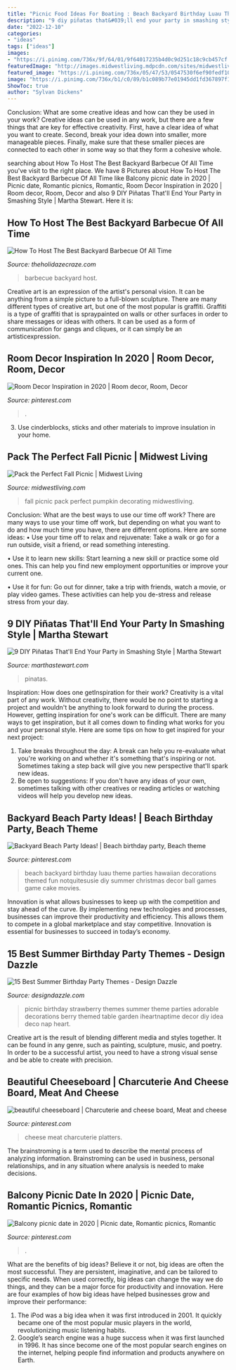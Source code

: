 ```yaml
---
title: "Picnic Food Ideas For Boating : Beach Backyard Birthday Luau Theme Parties Hawaiian Decorations Themed Fun Notquitesusie Diy Summer Christmas Decor Ball Games Game Cake Movies"
description: "9 diy piñatas that&#039;ll end your party in smashing style"
date: "2022-12-10"
categories:
- "ideas"
tags: ["ideas"]
images:
- "https://i.pinimg.com/736x/9f/64/01/9f64017235b4d0c9d251c18c9cb457cf.jpg"
featuredImage: "http://images.midwestliving.mdpcdn.com/sites/midwestliving.com/files/styles/slide/public/102014743_w.jpg?itok=DEJQAl28"
featured_image: "https://i.pinimg.com/736x/05/47/53/0547530f6ef90fedf10327cc6ce3f007.jpg"
image: "https://i.pinimg.com/736x/b1/c0/89/b1c089b77e01945dd1fd367897f10a1c.jpg"
ShowToc: true
author: "Sylvan Dickens"
---
```



Conclusion: What are some creative ideas and how can they be used in your work?
Creative ideas can be used in any work, but there are a few things that are key for effective creativity. First, have a clear idea of what you want to create. Second, break your idea down into smaller, more manageable pieces. Finally, make sure that these smaller pieces are connected to each other in some way so that they form a cohesive whole.

	

		
searching about How To Host The Best Backyard Barbecue Of All Time you've visit to the right place. We have 8 Pictures about How To Host The Best Backyard Barbecue Of All Time like Balcony picnic date in 2020 | Picnic date, Romantic picnics, Romantic, Room Decor Inspiration in 2020 | Room decor, Room, Decor and also 9 DIY Piñatas That&#039;ll End Your Party in Smashing Style | Martha Stewart. Here it is:
		
    
## How To Host The Best Backyard Barbecue Of All Time

<img loading=lazy src="https://theholidazecraze.com/wp-content/uploads/2018/02/shutterstock_1077379490.jpg" onerror="this.onerror=null;this.src='https://tse2.mm.bing.net/th?id=OIP.JsZC7_8RKKqFPBEPZlZGeAHaLW&amp;pid=15.1';" alt="How To Host The Best Backyard Barbecue Of All Time">

_Source: theholidazecraze.com_

>barbecue backyard host. 

	

Creative art is an expression of the artist's personal vision. It can be anything from a simple picture to a full-blown sculpture. There are many different types of creative art, but one of the most popular is graffiti. Graffiti is a type of graffiti that is spraypainted on walls or other surfaces in order to share messages or ideas with others. It can be used as a form of communication for gangs and cliques, or it can simply be an artisticexpression.

    
## Room Decor Inspiration In 2020 | Room Decor, Room, Decor

<img loading=lazy src="https://i.pinimg.com/736x/b1/c0/89/b1c089b77e01945dd1fd367897f10a1c.jpg" onerror="this.onerror=null;this.src='https://tse4.mm.bing.net/th?id=OIP.mTNxIB27fletQCCMg5z3swHaJ3&amp;pid=15.1';" alt="Room Decor Inspiration in 2020 | Room decor, Room, Decor">

_Source: pinterest.com_

>. 

	

3. Use cinderblocks, sticks and other materials to improve insulation in your home.

    
## Pack The Perfect Fall Picnic | Midwest Living

<img loading=lazy src="http://images.midwestliving.mdpcdn.com/sites/midwestliving.com/files/styles/slide/public/102014743_w.jpg?itok=DEJQAl28" onerror="this.onerror=null;this.src='https://tse2.mm.bing.net/th?id=OIP.zx2Fs5aCWaLuBuKztpER8wAAAA&amp;pid=15.1';" alt="Pack the Perfect Fall Picnic | Midwest Living">

_Source: midwestliving.com_

>fall picnic pack perfect pumpkin decorating midwestliving. 

	

Conclusion: What are the best ways to use our time off work?
There are many ways to use your time off work, but depending on what you want to do and how much time you have, there are different options. Here are some ideas: 
• Use your time off to relax and rejuvenate: Take a walk or go for a run outside, visit a friend, or read something interesting. 

• Use it to learn new skills: Start learning a new skill or practice some old ones. This can help you find new employment opportunities or improve your current one. 

• Use it for fun: Go out for dinner, take a trip with friends, watch a movie, or play video games. These activities can help you de-stress and release stress from your day.

    
## 9 DIY Piñatas That&#039;ll End Your Party In Smashing Style | Martha Stewart

<img loading=lazy src="https://assets.marthastewart.com/styles/wmax-1500/d13/chili-pinatas/chili-pinatas_horiz.jpg?itok=z5q7cH5X" onerror="this.onerror=null;this.src='https://tse2.mm.bing.net/th?id=OIP.mHwRNDtwtSXCMPihk-xdBQHaEK&amp;pid=15.1';" alt="9 DIY Piñatas That&#039;ll End Your Party in Smashing Style | Martha Stewart">

_Source: marthastewart.com_

>pinatas. 

	

Inspiration: How does one getInspiration for their work?
Creativity is a vital part of any work. Without creativity, there would be no point to starting a project and wouldn't be anything to look forward to during the process. However, getting inspiration for one's work can be difficult. There are many ways to get inspiration, but it all comes down to finding what works for you and your personal style. Here are some tips on how to get inspired for your next project: 
1) Take breaks throughout the day: A break can help you re-evaluate what you're working on and whether it's something that's inspiring or not. Sometimes taking a step back will give you new perspective that'll spark new ideas. 
2) Be open to suggestions: If you don't have any ideas of your own, sometimes talking with other creatives or reading articles or watching videos will help you develop new ideas.

    
## Backyard Beach Party Ideas! | Beach Birthday Party, Beach Theme

<img loading=lazy src="https://i.pinimg.com/736x/8f/17/7e/8f177e67aa5a790398ccdc57bb1589e3--beach-theme-parties-luau-birthday-parties.jpg" onerror="this.onerror=null;this.src='https://tse1.mm.bing.net/th?id=OIP.8Q-47-eo_CnX_jTmr2i-VQHaL1&amp;pid=15.1';" alt="Backyard Beach Party Ideas! | Beach birthday party, Beach theme">

_Source: pinterest.com_

>beach backyard birthday luau theme parties hawaiian decorations themed fun notquitesusie diy summer christmas decor ball games game cake movies. 

	

Innovation is what allows businesses to keep up with the competition and stay ahead of the curve. By implementing new technologies and processes, businesses can improve their productivity and efficiency. This allows them to compete in a global marketplace and stay competitive. Innovation is essential for businesses to succeed in today’s economy.

    
## 15 Best Summer Birthday Party Themes - Design Dazzle

<img loading=lazy src="http://www.designdazzle.com/wp-content/uploads/2014/05/strawberry-party-600x905.jpg" onerror="this.onerror=null;this.src='https://tse4.mm.bing.net/th?id=OIP.ufNggA6LAF_AQtI-MOy4PAHaLK&amp;pid=15.1';" alt="15 Best Summer Birthday Party Themes - Design Dazzle">

_Source: designdazzle.com_

>picnic birthday strawberry themes summer theme parties adorable decorations berry themed table garden iheartnaptime decor diy idea deco nap heart. 

	

Creative art is the result of blending different media and styles together. It can be found in any genre, such as painting, sculpture, music, and poetry. In order to be a successful artist, you need to have a strong visual sense and be able to create with precision.

    
## Beautiful Cheeseboard | Charcuterie And Cheese Board, Meat And Cheese

<img loading=lazy src="https://i.pinimg.com/736x/9f/64/01/9f64017235b4d0c9d251c18c9cb457cf.jpg" onerror="this.onerror=null;this.src='https://tse1.mm.bing.net/th?id=OIP.YXe7rsO5ObL2MmGX6LufIAHaLG&amp;pid=15.1';" alt="beautiful cheeseboard | Charcuterie and cheese board, Meat and cheese">

_Source: pinterest.com_

>cheese meat charcuterie platters. 

	

The brainstroming is a term used to describe the mental process of analyzing information. Brainstroming can be used in business, personal relationships, and in any situation where analysis is needed to make decisions.

    
## Balcony Picnic Date In 2020 | Picnic Date, Romantic Picnics, Romantic

<img loading=lazy src="https://i.pinimg.com/736x/05/47/53/0547530f6ef90fedf10327cc6ce3f007.jpg" onerror="this.onerror=null;this.src='https://tse1.mm.bing.net/th?id=OIP.rug8gsQNDjF5Ow2z5hDtQwHaJ3&amp;pid=15.1';" alt="Balcony picnic date in 2020 | Picnic date, Romantic picnics, Romantic">

_Source: pinterest.com_

>. 

	

What are the benefits of big ideas?
Believe it or not, big ideas are often the most successful. They are persistent, imaginative, and can be tailored to specific needs. When used correctly, big ideas can change the way we do things, and they can be a major force for productivity and innovation. Here are four examples of how big ideas have helped businesses grow and improve their performance: 
1. The iPod was a big idea when it was first introduced in 2001. It quickly became one of the most popular music players in the world, revolutionizing music listening habits. 
2. Google’s search engine was a huge success when it was first launched in 1996. It has since become one of the most popular search engines on the internet, helping people find information and products anywhere on Earth. 

